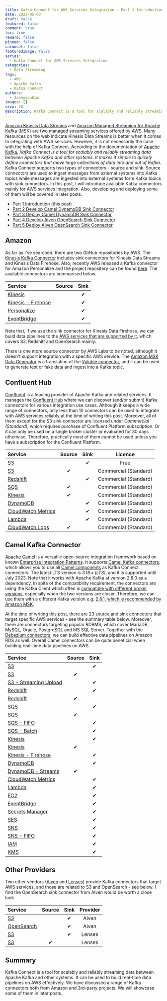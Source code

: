 ```yaml
---
title: Kafka Connect for AWS Services Integration - Part 1 Introduction
date: 2023-05-03
draft: false
featured: false
comment: true
toc: true
reward: false
pinned: false
carousel: false
featuredImage: false
series:
  - Kafka Connect for AWS Services Integration
categories:
  - Data Streaming
tags: 
  - AWS
  - Apache Kafka
  - Kafka Connect
authors:
  - JaehyeonKim
images: []
cevo: 28
description: Kafka Connect is a tool for scalably and reliably streaming data between Apache Kafka and other systems. It can be used to build real-time data pipeline on AWS effectively. In this post, I will introduce available Kafka connectors mainly for AWS services integration. Also, developing and deploying some of them will be covered in later posts.
---
```


[Amazon Kinesis Data Streams](https://aws.amazon.com/kinesis/data-streams/) and [Amazon Managed Streaming for Apache Kafka (MSK)](https://aws.amazon.com/msk/) are two managed streaming services offered by AWS. Many resources on the web indicate Kinesis Data Streams is better when it comes to integrating with AWS services. However, it is not necessarily the case with the help of Kafka Connect. According to the documentation of [Apache Kafka](https://kafka.apache.org/documentation/#connect), *Kafka Connect is a tool for scalably and reliably streaming data between Apache Kafka and other systems. It makes it simple to quickly define connectors that move large collections of data into and out of Kafka*. Kafka Connect supports two types of connectors - source and sink. Source connectors are used to ingest messages from external systems into Kafka topics while messages are ingested into external systems form Kafka topics with sink connectors. In this post, I will introduce available Kafka connectors mainly for AWS services integration. Also, developing and deploying some of them will be covered in later posts.

* [Part 1 Introduction](#) (this post)
* [Part 2 Develop Camel DynamoDB Sink Connector](/blog/2023-06-04-kafka-connect-for-aws-part-2)
* [Part 3 Deploy Camel DynamoDB Sink Connector](/blog/2023-07-03-kafka-connect-for-aws-part-3)
* [Part 4 Develop Aiven OpenSearch Sink Connector](/blog/2023-10-23-kafka-connect-for-aws-part-4)
* [Part 5 Deploy Aiven OpenSearch Sink Connector](/blog/2023-10-30-kafka-connect-for-aws-part-5)

## Amazon

As far as I've searched, there are two GitHub repositories by AWS. The [Kinesis Kafka Connector](https://github.com/awslabs/kinesis-kafka-connector) includes sink connectors for Kinesis Data Streams and Kinesis Data Firehose. Also, recently AWS released a Kafka connector for Amazon Personalize and the project repository can be found [here](https://github.com/aws/personalize-kafka-connector). The available connectors are summarised below.

|Service|Source|Sink|
|:------|:-----:|:---:|
|[Kinesis](https://github.com/awslabs/kinesis-kafka-connector)||✔|
|[Kinesis - Firehose](https://github.com/awslabs/kinesis-kafka-connector)||✔|
|[Personalize](https://github.com/aws/personalize-kafka-connector)||✔|
|[EventBridge](https://github.com/awslabs/eventbridge-kafka-connector)||✔|

Note that, if we use the sink connector for Kinesis Data Firehose, we can build data pipelines to the [AWS services that are supported by it](https://docs.aws.amazon.com/firehose/latest/dev/create-name.html), which covers S3, Redshift and OpenSearch mainly. 

There is one more source connector by AWS Labs to be noted, although it doesn't support integration with a specific AWS service. The [Amazon MSK Data Generator](https://github.com/awslabs/amazon-msk-data-generator) is a translation of the [Voluble connector](https://github.com/MichaelDrogalis/voluble), and it can be used to generate test or fake data and ingest into a Kafka topic.

## Confluent Hub

[Confluent](https://www.confluent.io/) is a leading provider of Apache Kafka and related services. It manages the [Confluent Hub](https://www.confluent.io/hub/) where we can discover (and/or submit) Kafka connectors for various integration use cases. Although it keeps a wide range of connectors, only less than 10 connectors can be used to integrate with AWS services reliably at the time of writing this post. Moreover, all of them except for the S3 sink connector are licensed under *Commercial (Standard)*, which requires purchase of Confluent Platform subscription. Or it can only be used on a single broker cluster or evaluated for 30 days otherwise. Therefore, practically most of them cannot be used unless you have a subscription for the Confluent Platform.

|Service|Source|Sink|Licence|
|:------|:-----:|:---:|:------:|
|[S3](https://www.confluent.io/hub/confluentinc/kafka-connect-s3)||✔|Free|
|[S3](https://www.confluent.io/hub/confluentinc/kafka-connect-s3-source)|✔||Commercial (Standard)|
|[Redshift](https://www.confluent.io/hub/confluentinc/kafka-connect-aws-redshift)||✔|Commercial (Standard)|
|[SQS](https://www.confluent.io/hub/confluentinc/kafka-connect-sqs)|✔||Commercial (Standard)|
|[Kinesis](https://www.confluent.io/hub/confluentinc/kafka-connect-kinesis)|✔||Commercial (Standard)|
|[DynamoDB](https://www.confluent.io/hub/confluentinc/kafka-connect-aws-dynamodb)||✔|Commercial (Standard)|
|[CloudWatch Metrics](https://www.confluent.io/hub/confluentinc/kafka-connect-aws-cloudwatch-metrics)||✔|Commercial (Standard)|
|[Lambda](https://www.confluent.io/hub/confluentinc/kafka-connect-aws-lambda/)||✔|Commercial (Standard)|
|[CloudWatch Logs](https://www.confluent.io/hub/confluentinc/kafka-connect-aws-cloudwatch-logs)|✔||Commercial (Standard)|

## Camel Kafka Connector

[Apache Camel](https://camel.apache.org/manual/faq/what-is-camel.html) is a versatile open-source integration framework based on known [Enterprise Integration Patterns](https://camel.apache.org/components/3.20.x/eips/enterprise-integration-patterns.html). It supports [Camel Kafka connectors](https://camel.apache.org/camel-kafka-connector/latest/index.html), which allows you to use all [Camel components](https://camel.apache.org/components/3.20.x/index.html) as Kafka Connect connectors. The latest LTS version is *3.18.x (LTS)*, and it is supported until July 2023. Note that it works with Apache Kafka at version 2.8.0 as a dependency. In spite of the compatibility requirement, the connectors are using the Kafka Client which often is [compatible with different broker versions](https://github.com/apache/camel-kafka-connector/issues/1525), especially when the two versions are closer. Therefore, we can use them with a different Kafka version e.g. [2.8.1, which is recommended by Amazon MSK](https://docs.aws.amazon.com/msk/latest/developerguide/supported-kafka-versions.html).

At the time of writing this post, there are 23 source and sink connectors that target specific AWS services - see the summary table below. Moreover, there are connectors targeting popular RDBMS, which cover MariaDB, MySQL, Oracle, PostgreSQL and MS SQL Server. Together with the [Debezium connectors](https://debezium.io/), we can build effective data pipelines on Amazon RDS as well. Overall Camel connectors can be quite beneficial when building real-time data pipelines on AWS. 

|Service|Source|Sink|
|:------|:-----:|:---:|
|[S3](https://camel.apache.org/camel-kafka-connector/latest/reference/connectors/camel-aws-s3-sink-kafka-sink-connector.html)||✔|
|[S3](https://camel.apache.org/camel-kafka-connector/latest/reference/connectors/camel-aws-s3-source-kafka-source-connector.html)|✔||
|[S3 - Streaming Upload](https://camel.apache.org/camel-kafka-connector/latest/reference/connectors/camel-aws-s3-streaming-upload-sink-kafka-sink-connector.html)||✔|
|[Redshift](https://camel.apache.org/camel-kafka-connector/latest/reference/connectors/camel-aws-redshift-sink-kafka-sink-connector.html)||✔|
|[Redshift](https://camel.apache.org/camel-kafka-connector/latest/reference/connectors/camel-aws-redshift-source-kafka-source-connector.html)|✔||
|[SQS](https://camel.apache.org/camel-kafka-connector/latest/reference/connectors/camel-aws-sqs-sink-kafka-sink-connector.html)||✔|
|[SQS](https://camel.apache.org/camel-kafka-connector/latest/reference/connectors/camel-aws-sqs-source-kafka-source-connector.html)|✔||
|[SQS - FIFO](https://camel.apache.org/camel-kafka-connector/latest/reference/connectors/camel-aws-sqs-fifo-sink-kafka-sink-connector.html)||✔|
|[SQS - Batch](https://camel.apache.org/camel-kafka-connector/latest/reference/connectors/camel-aws-sqs-batch-sink-kafka-sink-connector.html)||✔|
|[Kinesis](https://camel.apache.org/camel-kafka-connector/latest/reference/connectors/camel-aws-kinesis-sink-kafka-sink-connector.html)||✔|
|[Kinesis](https://camel.apache.org/camel-kafka-connector/latest/reference/connectors/camel-aws-kinesis-source-kafka-source-connector.html)|✔||
|[Kinesis - Firehose](https://camel.apache.org/camel-kafka-connector/latest/reference/connectors/camel-aws-kinesis-firehose-sink-kafka-sink-connector.html)||✔|
|[DynamoDB](https://camel.apache.org/camel-kafka-connector/latest/reference/connectors/camel-aws-ddb-sink-kafka-sink-connector.html)||✔|
|[DynamoDB - Streams](https://camel.apache.org/camel-kafka-connector/latest/reference/connectors/camel-aws-ddb-streams-source-kafka-source-connector.html)|✔||
|[CloudWatch Metrics](https://camel.apache.org/camel-kafka-connector/latest/reference/connectors/camel-aws-cloudwatch-sink-kafka-sink-connector.html)||✔|
|[Lambda](https://camel.apache.org/camel-kafka-connector/latest/reference/connectors/camel-aws-lambda-sink-kafka-sink-connector.html)||✔|
|[EC2](https://camel.apache.org/camel-kafka-connector/latest/reference/connectors/camel-aws-ec2-sink-kafka-sink-connector.html)||✔|
|[EventBridge](https://camel.apache.org/camel-kafka-connector/latest/reference/connectors/camel-aws-eventbridge-sink-kafka-sink-connector.html)||✔|
|[Secrets Manager](https://camel.apache.org/camel-kafka-connector/latest/reference/connectors/camel-aws-secrets-manager-sink-kafka-sink-connector.html)||✔|
|[SES](https://camel.apache.org/camel-kafka-connector/latest/reference/connectors/camel-aws-ses-sink-kafka-sink-connector.html)||✔|
|[SNS](https://camel.apache.org/camel-kafka-connector/latest/reference/connectors/camel-aws-sns-sink-kafka-sink-connector.html)||✔|
|[SNS - FIFO](https://camel.apache.org/camel-kafka-connector/latest/reference/connectors/camel-aws-sns-fifo-sink-kafka-sink-connector.html)||✔|
|[IAM](https://camel.apache.org/camel-kafka-connector/latest/reference/connectors/camel-aws2-iam-kafka-sink-connector.html)||✔|
|[KMS](https://camel.apache.org/camel-kafka-connector/latest/reference/connectors/camel-aws2-kms-kafka-sink-connector.html)||✔|

## Other Providers

Two other vendors ([Aiven](https://aiven.io/) and [Lenses](https://lenses.io/)) provide Kafka connectors that target AWS services, and those are related to S3 and OpenSearch - see below. I find the OpenSearch sink connector from Aiven would be worth a close look.

|Service|Source|Sink|Provider|
|:------|:-----:|:---:|:---:|
|[S3](https://docs.aiven.io/docs/products/kafka/kafka-connect/howto/s3-sink-connector-aiven)||✔|Aiven|
|[OpenSearch](https://docs.aiven.io/docs/products/kafka/kafka-connect/howto/opensearch-sink)||✔|Aiven|
|[S3](https://docs.lenses.io/5.1/connectors/sinks/s3sinkconnector/)||✔|Lenses|
|[S3](https://docs.lenses.io/5.1/connectors/sources/s3sourceconnector/)|✔||Lenses|

## Summary

Kafka Connect is a tool for scalably and reliably streaming data between Apache Kafka and other systems. It can be used to build real-time data pipelines on AWS effectively. We have discussed a range of Kafka connectors both from Amazon and 3rd-party projects. We will showcase some of them in later posts.
